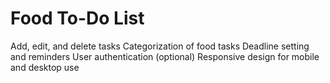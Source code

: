 # Food To-Do List
 Add, edit, and delete tasks 
 Categorization of food tasks
 Deadline setting and reminders User authentication (optional) 
 Responsive design for mobile and desktop use
